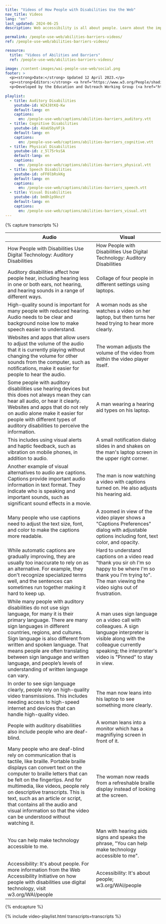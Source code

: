 ```yaml
---
title: "Videos of How People with Disabilities Use the Web"
nav_title: Videos
lang: "en"
last_updated: 2024-06-25
description: Web accessibility is all about people. Learn about the impact of accessibility and the benefits for people with disabilities.

permalink: /people-use-web/abilities-barriers-videos/
ref: /people-use-web/abilities-barriers-videos/

resource:
  title: "Videos of Abilities and Barriers"
  ref: /people-use-web/abilities-barriers-videos/

image: /content-images/wai-people-use-web/social.png
footer: >
  <p><strong>Date:</strong> Updated 12 April 2023.</p>
  <p><strong>Editors:</strong> <a href="https://www.w3.org/People/shadi/">Shadi Abou_Zahra</a>. <a href="https://www.w3.org/WAI/intro/people-use-web/acknowledgments">Acknowledgments</a>.</p>
  <p>Developed by the Education and Outreach Working Group (<a href="http://www.w3.org/WAI/EO/">EOWG</a>). With support from the European Commission <a href="https://www.w3.org/WAI/about/projects/wai-guide/">WAI-Guide Project</a>.</p>
  
playlist:
  - title: Auditory Disabilities
    youtube-id: WZ4J8tKQ-Kw 
    default-lang: en
    captions:
      en: /people-use-web/captions/abilities-barriers_auditory.vtt
  - title: Cognitive Disabilities
    youtube-id: 4UaUSbyVFjk
    default-lang: en
    captions:
      en: /people-use-web/captions/abilities-barriers_cognitive.vtt
  - title: Physical Disabilities
    youtube-id: z_5l75rksSA
    default-lang: en
    captions:
      en: /people-use-web/captions/abilities-barriers_physical.vtt
  - title: Speech Disabilities
    youtube-id: oFF0lbRskKg 
    default-lang: en
    captions:
      en: /people-use-web/captions/abilities-barriers_speech.vtt
  - title: Visual Disabilities
    youtube-id: bm8h1p9knzY 
    default-lang: en
    captions:
      en: /people-use-web/captions/abilities-barriers_visual.vtt
---
```


{% capture transcripts %}
<div id="transcript-WZ4J8tKQ-Kw" class="transcript" style="display: block">

<table>
  <thead>
    <tr>
      <th>
        Audio
      </th>
      <th>
        Visual
      </th>
    </tr>
  </thead>
  <tbody>
    <tr>
      <td>
        How People with Disabilities Use Digital Technology: Auditory Disabilities
      </td>
      <td>
        How People with Disabilities Use Digital Technology: Auditory Disabilities
      </td>
    </tr>
    <tr>
      <td>
        Auditory disabilities affect how people hear, including hearing less in one or both ears, not hearing, and hearing sounds in a range of different ways.
      </td>
      <td>
        Collage of four people in different settings using laptops.
      </td>
    </tr>
    <tr>
      <td>
        High-quality sound is important for many people with reduced hearing. Audio needs to be clear and background noise low to make speech easier to understand.
      </td>
      <td>
        A woman nods as she watches a video on her laptop, but then turns her head trying to hear more clearly.
      </td>
    </tr>
    <tr>
      <td>
        Websites and apps that allow users to adjust the volume of the audio that it is currently playing without changing the volume for other sounds from the computer, such as notifications, make it easier for people to hear the audio.
      </td>
      <td>
        The woman adjusts the volume of the video from within the video player itself.
      </td>
    </tr>
    <tr>
      <td>
        Some people with auditory disabilities use hearing devices but this does not always mean they can hear all audio, or hear it clearly. Websites and apps that do not rely on audio alone make it easier for people with different types of auditory disabilities to perceive the information.
      </td>
      <td>
        A man wearing a hearing aid types on his laptop.
      </td>
    </tr>
    <tr>
      <td>
        This includes using visual alerts and haptic feedback, such as vibration on mobile phones, in addition to audio.
      </td>
      <td>
        A small notification dialog slides in and shakes on the man's laptop screen in the upper right corner.
      </td>
    </tr>
    <tr>
      <td>
        Another example of visual alternatives to audio are captions. Captions provide important audio information in text format. They indicate who is speaking and important sounds, such as significant sound effects in a movie.
      </td>
      <td>
        The man is now watching a video with captions turned on. He also adjusts his hearing aid.
      </td>
    </tr>
    <tr>
      <td>
        Many people who use captions need to adjust the text size, font, and color to make the captions more readable.
      </td>
      <td>
        A zoomed in view of the video player shows a "Captions Preferences" dialog with adjustable options including font, text color, and opacity.
      </td>
    </tr>
    <tr>
      <td>
        While automatic captions are gradually improving, they are usually too inaccurate to rely on as an alternative. For example, they don't recognize specialized terms well, and the sentences can sometimes run together making it hard to keep up.
      </td>
      <td>
        Hard to understand captions on a video read "thank you sir oh I'm so happy to be where I'm so thank you I'm trying to". The man viewing the video sighs out of frustration.
      </td>
    </tr>
    <tr>
      <td>
        While many people with auditory disabilities do not use sign language, for many it is their primary language. There are many sign languages in different countries, regions, and cultures. Sign language is also different from written and spoken language. That means people are often translating between sign language and written language, and people’s levels of understanding of written language can vary.
      </td>
      <td>
        A man uses sign language on a video call with colleagues. A sign language interpreter is visible along with the colleague currently speaking; the interpreter's video is "Pinned" to stay in view.
      </td>
    </tr>
    <tr>
      <td>
        In order to see sign language clearly, people rely on high-quality video transmissions. This includes needing access to high-speed internet and devices that can handle high-quality video.
      </td>
      <td>
        The man now leans into his laptop to see something more clearly.
      </td>
    </tr>
    <tr>
      <td>
        People with auditory disabilities also include people who are deaf-blind.
      </td>
      <td>
        A woman leans into a monitor which has a magnifiying screen in front of it.
      </td>
    </tr>
    <tr>
      <td>
        Many people who are deaf-blind rely on communication that is tactile, like braille. Portable braille displays can convert text on the computer to braille letters that can be felt on the fingertips. And for multimedia, like videos, people rely on descriptive transcripts. This is text, such as an article or script, that contains all the audio and visual information so that the video can be understood without watching it.
      </td>
      <td>
        The woman now reads from a refreshable braille display instead of looking at the screen.
      </td>
    </tr>
    <tr>
      <td>
        You can help make technology accessible to me.
      </td>
      <td>
        Man with hearing aids signs and speaks the phrase, "You can help make technology accessible to me".
      </td>
    </tr>
    <tr>
      <td>
        Accessibility: It's about people. For more information from the Web Accessibility Initiative on how people with disabilities use digital technology, visit w3.org/WAI/people
      </td>
      <td>
        Accessibility: It's about people; w3.org/WAI/people
      </td>
    </tr>
  </tbody>
</table>

</div>


<div id="transcript-4UaUSbyVFjk" class="transcript" style="display: none">

<table>
  <thead>
    <tr>
      <th>
        Audio
      </th>
      <th>
        Visual
      </th>
    </tr>
  </thead>
  <tbody>
    <tr>
      <td>
        How People with Disabilities use Digital Technology: Cognitive and Learning Disabilities.
      </td>
      <td>
        How People with Disabilities use Digital Technology: Cognitive and Learning Disabilities
      </td>
    </tr>
    <tr>
      <td>
        Cognitive and learning disabilities affect how people process, understand, and remember information. They cover a wide range of cognitive differences and disabilities, and many of them do not affect overall intelligence.
      </td>
      <td>
        Collage of four people in different settings using various technology.
      </td>
    </tr>
    <tr>
      <td>
        For example, many people have varying degrees of dyslexia. Dyslexia affects the ability to recognize and sound out written words, which impact spelling and reading comprehension. Websites and apps with sufficient white space and headings to separate the content make it easier for people to read.
      </td>
      <td>
        Man sits while using laptop on his lap.
      </td>
    </tr>
    <tr>
      <td>
        Clear navigation with distinct section headers also make it easier for people to navigate through the content.
      </td>
      <td>
        Scrolling view of a "Gifts for Book Lovers" e-commerce site with a clear page heading, side navigation for filtering results, and main section with a grid of items to purchase.
      </td>
    </tr>
    <tr>
      <td>
        Websites and apps also need to work with reading tools, including tools that adjust how the text is presented, read the text aloud, and help with spelling and grammar.
      </td>
      <td>
        Within an e-book, the man selects from among options that change the font and background styles.
      </td>
    </tr>
    <tr>
      <td>
        Similarly, some people have varying degrees of dyscalculia. Dyscalculia affects the ability to process and work with numbers in mathematical concepts. Websites and apps that provide alternatives to mathematical abstractions, are easier to use for people with dyscalculia.
      </td>
      <td>
        Woman using laptop at desk.
      </td>
    </tr>
    <tr>
      <td>
        This could include showing a progress bar instead of or in addition to showing a percentage.
      </td>
      <td>
        On a website, the 4 steps to complete an order are shown in a step progress bar along the top.
      </td>
    </tr>
    <tr>
      <td>
        Websites and apps can also provide visual aids and text descriptions for things like schedules and temperatures.
      </td>
      <td>
        Returns to the woman at her laptop nodding as she follows along with the content.
      </td>
    </tr>
    <tr>
      <td>
        People have varying degrees of memory abilities, including short-term and working memory. Reduced short-term memory affects the ability to remember new things, such as passwords, or where in a process someone might be, especially in stressful situations.
      </td>
      <td>
        Man uses his laptop at a desk.
      </td>
    </tr>
    <tr>
      <td>
        Websites and apps with clear navigation and layout, prominent and unique page titles, and distinct instructions and cues can make it easier for people to remember where they are in the content.
      </td>
      <td>
        A webpage for entering shipping information has clearly labelled input fields and highly visible focus outlines on the currently active field.
      </td>
    </tr>
    <tr>
      <td>
        Websites and apps can also help people remember information they have previously added, such as addresses and telephone numbers.
      </td>
      <td>
        Returns to the man at his laptop, looking pleased to have completed his task.
      </td>
    </tr>
    <tr>
      <td>
        People might have different levels of attention and focus. This includes people with attention deficit hyperactivity disorder (ADHD), brain trauma, age-related forgetfulness, and dementia. These cognitive differences affect the ability to focus and to resume a task after the user is distracted.
      </td>
      <td>
        A woman at her laptop looks frustrated while using it.
      </td>
    </tr>
    <tr>
      <td>
        In addition to breaking up longer passages of text and using headings, websites and apps without pop-up windows and automatically playing videos, sounds, or animations make it easier for people to focus and follow the content.
      </td>
      <td>
        On a webpage, a distracting "promo" pop-up dialog window overtakes the screen and must be closed to continue.
      </td>
    </tr>
    <tr>
      <td>
        Some people experience difficulty orienting themselves in layouts and visual designs that are new to them.
      </td>
      <td>
        A man uses a desktop computer at his desk.
      </td>
    </tr>
    <tr>
      <td>
        It may also be difficult for them to learn new keystrokes or gestures needed for interaction. Websites and apps with consistent and predictable designs and with clear and distinct instructions make it easier for people to know where they are and complete tasks.
      </td>
      <td>
        While clicking through a website, the top navigation keeps changing on each new page, causing visible frustration on how to interact.
      </td>
    </tr>
    <tr>
      <td>
        You can help make technology accessible to me.
      </td>
      <td>
        Woman with dyscalculia speaks this phrase.
      </td>
    </tr>
    <tr>
      <td>
        Accessibility: It's about people.
      </td>
      <td>
        A collage of 16 different people with disabilities, including those featured in the video.
      </td>
    </tr>
    <tr>
      <td>
        For more information from the Web Accessibility Initiative on how people with disabilities use digital technology, visit w3.org/WAI/people
      </td>
      <td>
        Accessibility: It's about people; w3.org/WAI/people
      </td>
    </tr>
  </tbody>
</table>

</div>


<div id="transcript-z_5l75rksSA" class="transcript" style="display: none">

<table>
  <thead>
    <tr>
      <th>
        Audio
      </th>
      <th>
        Visual
      </th>
    </tr>
  </thead>
  <tbody>
    <tr>
      <td>
        How people with disabilities use digital technology; physical disabilities.
      </td>
      <td>
        How people with disabilities use digital technology: Physical disabilities
      </td>
    </tr>
    <tr>
      <td>
        Physical disabilities affect how people move, including an inability to move, limited mobility, a lack of coordination, tremors and involuntary movement, pain that impedes movement, as well as missing and non-typical limbs.
      </td>
      <td>
        Collage of 3 people using their devices.
      </td>
    </tr>
    <tr>
      <td>
        People who use a mouse might have difficulty with fine motor control.
      </td>
      <td>
        Man seated at desk uses his laptop.
      </td>
    </tr>
    <tr>
      <td>
        For example, tremors, non-typical joints, pain, or fatigue can prevent people from being able to select small targets, such as small links, buttons, and controls.
      </td>
      <td>
        Man is using trackpad with visible hand tremor. He uses a website where a checkbox can only be selected by clicking the checkbox square, which is difficult to do.
      </td>
    </tr>
    <tr>
      <td>
        Websites and apps with large clickable areas around checkboxes, radio buttons, and other controls, are easier to use for people with limited mobility and reduced dexterity.
      </td>
      <td>
        He now uses a different website that allows selecting the text label next to a radio button and checkbox, rather than solely the radio button circle and checkbox square.
      </td>
    </tr>
    <tr>
      <td>
        Other people use speech input instead. While speech input uses the keyboard interface in the background, websites and apps that are programmed and designed with consideration for speech input are more effective. For example, when the name of a button in the code matches the name displayed visually, people using speech input know what they need to say to click that button. "Click send email."
      </td>
      <td>
        Man in wheelchair sits at a desk as he dictates an email message using his laptop.
      </td>
    </tr>
    <tr>
      <td>
        Some people do not use a mouse, touch screen, or other pointing devices. They might use specialized keyboards with larger keys, or more space between the keys. Some use tools such as a mouthstick or headstick to type.
      </td>
      <td>
        Man with irregular hand movement uses a keyboard with large keys to type.
      </td>
    </tr>
    <tr>
      <td>
        Websites and apps that make functions visibly clear with active focus styles and usable with keyboard only are easier to use for people with physical disabilities.
      </td>
      <td>
        Website for entering shipping information has clear visual outline around the currently focused field and typed letters appear at the pace of the man using the large keyboard.
      </td>
    </tr>
    <tr>
      <td>
        Regardless of the input device used, websites and apps that provide sufficient time to type and to complete tasks are easier to use for people with physical disabilities because it might take people longer to navigate and type, and to correct typing mistakes.
      </td>
      <td>
        Man in wheelchair with non-typical limbs holds and uses tablet.
      </td>
    </tr>
    <tr>
      <td>
        Providing clear headings and instructions helps people to understand the tasks and reduces the time needed to complete them. This includes instructions for forms and functionality, as well as error messages and dialogs.
      </td>
      <td>
        Web form is shown featuring large heading and instructions, clear labels, and clearly marked required fields. The man makes a selection from a dropdown.
      </td>
    </tr>
    <tr>
      <td>
        Finally, websites and apps that work in both portrait and landscape orientation are easier to use for people who have their devices mounted to their wheelchair, desk, or bed.
      </td>
      <td>
        Man in wheelchair continues to use tablet.
      </td>
    </tr>
    <tr>
      <td>
        You can help make technology accessible to me. Accessibility: It's about people.
      </td>
      <td>
        Man in wheelchair speaks the phrase, "You can help make technology accessible to me," then the view pans to collage of 12 people with different colored backgrounds.
      </td>
    </tr>
    <tr>
      <td>
        For more information from the Web Accessibility Initiative on how people with disabilities use digital technology, visit w3.org/WAI/people
      </td>
      <td>
        Accessibility: It's about people; w3.org/WAI/people
      </td>
    </tr>
  </tbody>
</table>

</div>


<div id="transcript-oFF0lbRskKg" class="transcript" style="display: none">


</div>


<div id="transcript-bm8h1p9knzY" class="transcript" style="display: none">

<table>
  <thead>
    <tr>
      <th>
        Audio
      </th>
      <th>
        Visual
      </th>
    </tr>
  </thead>
  <tbody>
    <tr>
      <td>
        How People with Disabilities Use Digital Technology: Visual Disabilities
      </td>
      <td>
        How People with Disabilities Use Digital Technology: Visual Disabilities
      </td>
    </tr>
    <tr>
      <td>
        Visual disabilities affect how people see, including partial vision in one or both eyes, not seeing at all, or seeing in a range of different ways including colors and brightness.
      </td>
      <td>
        Collage of 4 people using digital devices in various settings.
      </td>
    </tr>
    <tr>
      <td>
        People who are blind use assistive technology on computers and mobile phones called screen readers. These software tools can read the information on the screen out loud, or they can present it in Braille.
      </td>
      <td>
        Man with sunglasses uses laptop at desk.
      </td>
    </tr>
    <tr>
      <td>
        Screen readers can process websites and apps with correctly coded headings, lists, links, button, and other structures much better. [Computer voice] Bird migration is the regular seasonal movement, often north and south along a flyway, between breeding and wintering grounds. Many species of bird migrate. Migration carries high costs. A map of the world, showing some example bird migration routes, image.
      </td>
      <td>
        Website scrolls with text and images defining bird migration terms. The paragraph read by the screen reader is highlighted.
      </td>
    </tr>
    <tr>
      <td>
        Websites and apps also need to work with the keyboard, and have text alternatives for images.
      </td>
      <td>
        Man continues to use his laptop.
      </td>
    </tr>
    <tr>
      <td>
        However, most people with visual disabilities are not blind but have some form of low vision. This means that people can partially see, just not clearly or within the full range of vision.
      </td>
      <td>
        Woman on couch uses her mobile phone. She looks frustrated while trying to see something.
      </td>
    </tr>
    <tr>
      <td>
        Some people with low vision use screen magnification software as a digital magnifying glass to enlarge everything on the screen. This includes images, text, and the mouse pointer. With this, people only see small parts of the screen at a time, so they rely on visual cues and consistent design in websites and apps to stay oriented and navigate effectively.
      </td>
      <td>
        On her phone she activates the zoom feature which enlarges the view of a webpage. The page pans across the screen to take in all the content.
      </td>
    </tr>
    <tr>
      <td>
        Others with low vision might not use the same assistive technology. They might adjust properties in the web browser or operating system, such as increasing the default text size, to better see the text. Websites and apps that are programmed and designed to adapt to the properties set by users, such as different text sizes, font type, and line spacing, allow people to use the content without the text overlapping, getting cropped, or requiring them to scroll both vertically and horizontally.
      </td>
      <td>
        Man uses laptop but struggles to see the current webpage. He presses Control+ to increase the text size, but the words on the page start to overlap and become unreadable.
      </td>
    </tr>
    <tr>
      <td>
        People who cannot distinguish certain colors are often called "color blind". Websites and apps that avoid text with low contrast are easier to use.
      </td>
      <td>
        Woman uses tablet while sitting on couch.
      </td>
    </tr>
    <tr>
      <td>
        It’s also important that websites and apps don't use only color to communicate information, but do use text and symbols in addition to color, such as an asterisk to indicate required input fields.
      </td>
      <td>
        A web form for shopping checkout shows required fields both with red text labels and an asterisk. Instructions explain "Required fields are marked in red with an *".
      </td>
    </tr>
    <tr>
      <td>
        Some people are sensitive to bright light, so it's important that websites and apps can adapt to the color schemes that people might set in their browsers and operating systems.
      </td>
      <td>
        A search results webpage shown with white background and black text is changed to a black background with white text by selecting a browser setting to "Dark Theme".
      </td>
    </tr>
    <tr>
      <td>
        You can help make technology accessible to me. Accessibility: It's about people.
      </td>
      <td>
        Woman speaks the phrase, "You can help make technology accessible to me," then pans to a collage of 12 people with different colored backgrounds.
      </td>
    </tr>
    <tr>
      <td>
        For more information from the Web Accessibility Initiative on how people with disabilities use digital technology, visit w3.org/WAI/people
      </td>
      <td>
        Accessibility: It's about people; w3.org/WAI/people
      </td>
    </tr>
  </tbody>
</table>

</div>
{% endcapture %}

{% include video-playlist.html transcripts=transcripts %}